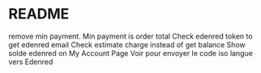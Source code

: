 # README #
remove min payment. Min payment is order total
Check edenred token to get edenred email
Check estimate charge instead of get balance
Show solde edenred on My Account Page
Voir pour envoyer le code iso langue vers Edenred